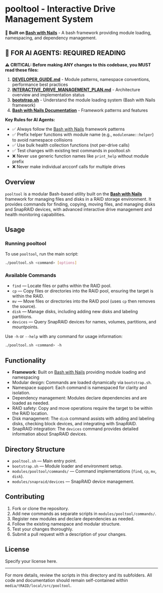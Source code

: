 # pooltool - Interactive Drive Management System

**🔧 Built on [Bash with Nails](https://github.com/mindaugasbarysas/bashwithnails)** - A bash framework providing module loading, namespacing, and dependency management.

## 🤖 **FOR AI AGENTS: REQUIRED READING**

**⚠️ CRITICAL: Before making ANY changes to this codebase, you MUST read these files:**

1. **[DEVELOPER_GUIDE.md](./DEVELOPER_GUIDE.md)** - Module patterns, namespace conventions, performance best practices
2. **[INTERACTIVE_DRIVE_MANAGEMENT_PLAN.md](./INTERACTIVE_DRIVE_MANAGEMENT_PLAN.md)** - Architecture overview and implementation status  
3. **[bootstrap.sh](./bootstrap.sh)** - Understand the module loading system (Bash with Nails framework)
4. **[Bash with Nails Documentation](https://github.com/mindaugasbarysas/bashwithnails/blob/master/docs/man.md)** - Framework patterns and features

**Key Rules for AI Agents:**
- ✅ Always follow the [Bash with Nails](https://github.com/mindaugasbarysas/bashwithnails) framework patterns
- ✅ Prefix helper functions with module name (e.g., `modulename::helper`) to avoid namespace collisions
- ✅ Use bulk health collection functions (not per-drive calls)
- ✅ Test changes with existing test commands in pooltool.sh
- ❌ Never use generic function names like `print_help` without module prefix
- ❌ Never make individual arcconf calls for multiple drives

## Overview
`pooltool` is a modular Bash-based utility built on the **[Bash with Nails](https://github.com/mindaugasbarysas/bashwithnails)** framework for managing files and disks in a RAID storage environment. It provides commands for finding, copying, moving files, and managing disks and SnapRAID devices, with advanced interactive drive management and health monitoring capabilities.

## Usage

### Running pooltool
To use `pooltool`, run the main script:
```bash
./pooltool.sh <command> [options]
```

### Available Commands
- `find` — Locate files or paths within the RAID pool.
- `cp` — Copy files or directories into the RAID pool, ensuring the target is within the RAID.
- `mv` — Move files or directories into the RAID pool (uses `cp` then removes the source).
- `disk` — Manage disks, including adding new disks and labeling partitions.
- `devices` — Query SnapRAID devices for names, volumes, partitions, and mountpoints.

Use `-h` or `--help` with any command for usage information:
```bash
./pooltool.sh <command> -h
```

## Functionality
- **Framework**: Built on [Bash with Nails](https://github.com/mindaugasbarysas/bashwithnails) providing module loading and namespacing
- Modular design: Commands are loaded dynamically via `bootstrap.sh`.
- Namespace support: Each command is namespaced for clarity and isolation.
- Dependency management: Modules declare dependencies and are loaded as needed.
- RAID safety: Copy and move operations require the target to be within the RAID location.
- Disk management: The `disk` command assists with adding and labeling disks, checking block devices, and integrating with SnapRAID.
- SnapRAID integration: The `devices` command provides detailed information about SnapRAID devices.

## Directory Structure
- `pooltool.sh` — Main entry point.
- `bootstrap.sh` — Module loader and environment setup.
- `modules/pooltool/commands/` — Command implementations (`find`, `cp`, `mv`, `disk`).
- `modules/snapraid/devices` — SnapRAID device management.

## Contributing
1. Fork or clone the repository.
2. Add new commands as separate scripts in `modules/pooltool/commands/`.
3. Register new modules and declare dependencies as needed.
4. Follow the existing namespace and modular structure.
5. Test your changes thoroughly.
6. Submit a pull request with a description of your changes.

## License
Specify your license here.

---
For more details, review the scripts in this directory and its subfolders. All code and documentation should remain self-contained within `media/tRAID/local/src/pooltool`.
